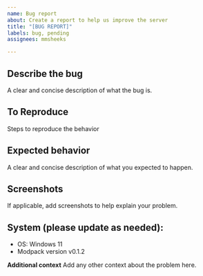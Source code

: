 ```yaml
---
name: Bug report
about: Create a report to help us improve the server
title: "[BUG REPORT]"
labels: bug, pending
assignees: mmsheeks

---
```


## Describe the bug
A clear and concise description of what the bug is.

## To Reproduce
Steps to reproduce the behavior

## Expected behavior
A clear and concise description of what you expected to happen.

## Screenshots
If applicable, add screenshots to help explain your problem.

## System (please update as needed):
 - OS: Windows 11
 - Modpack version v0.1.2

**Additional context**
Add any other context about the problem here.
